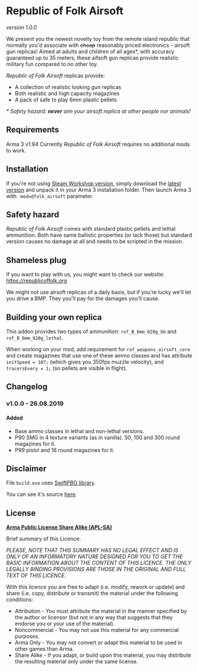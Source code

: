 Republic of Folk Airsoft
===============================================================================
*version 1.0.0*

We present you the newest novelty toy from the remote island republic that normally you'd associate with ~~cheap~~ reasonably priced electronics - airsoft gun replicas! Aimed at adults and children of all ages*, with accuracy guaranteed up to 35 meters, these aifsoft gun replicas provide realistic military fun compared to no other toy.

*Republic of Folk Airsoft* replicas provide:

* A collection of realistic looking gun replicas
* Both realistic and high capacity magazines
* A pack of safe to play 6mm plastic pellets 

_* Safety hazard: __never__ aim your airsoft replica at other people nor animals!_


## Requirements

Arma 3 v1.94
Currently *Republic of Folk Airsoft* requires no additional mods to work.


## Installation

If you're not using [Steam Workshop version](https://steamcommunity.com/sharedfiles/filedetails/?id=1846060911), simply download the [latest version](https://github.com/republic-of-folk/folk-airsoft/releases) and unpack it in your Arma 3 installation folder. Then launch Arma 3 with `-mod=@folk_airsoft` parameter.


## Safety hazard

*Republic of Folk Airsoft* comes with standard plastic pellets and lethal ammunition. Both have same ballistic properties (or lack those) but standard version causes no damage at all and needs to be scripted in the mission.


## Shameless plug

If you want to play with us, you might want to check our website: https://republicoffolk.org

We might not use airsoft replicas of a daily basis, but if you're lucky we'll let you drive a BMP. They you'll pay for the damages you'll cause.


## Building your own replica

This addon provides two types of ammunition: `rof_B_6mm_020g_bb` and `rof_B_6mm_020g_lethal`.

When working on your mod, add requirement for `rof_weapons_airsoft_core` and create magazines that use one of these ammo classes and has attribute `initSpeed = 107;` (which gives you 350fps muzzle velocity), and `tracersEvery = 1;` (so pellets are visible in flight).


## Changelog

### v1.0.0 - 26.08.2019

#### Added

* Base ammo classes in lethal and non-lethal versions.
* P90 SMG in 4 texture variants (as in vanilla). 50, 100 and 300 round magazines for it.
* P99 pistol and 16 round magazines for it.





## Disclaimer

File `build.exe` uses [SwiftPBO library](https://github.com/headswe/SwiftPbo). 

You can see it's source [here](https://github.com/republic-of-folk/rof_addons_build).


## License

**[Arma Public License Share Alike (APL-SA)](https://www.bohemia.net/community/licenses/arma-public-license-share-alike)**

Brief summary of this Licence:

*PLEASE, NOTE THAT THIS SUMMARY HAS NO LEGAL EFFECT AND IS ONLY OF AN INFORMATORY NATURE DESIGNED FOR YOU TO GET THE BASIC INFORMATION ABOUT THE CONTENT OF THIS LICENCE. THE ONLY LEGALLY BINDING PROVISIONS ARE THOSE IN THE ORIGINAL AND FULL TEXT OF THIS LICENCE.*

With this licence you are free to adapt (i.e. modify, rework or update) and share (i.e. copy, distribute or transmit) the material under the following conditions:

* Attribution - You must attribute the material in the manner specified by the author or licensor (but not in any way that suggests that they endorse you or your use of the material).
* Noncommercial - You may not use this material for any commercial purposes.
* Arma Only - You may not convert or adapt this material to be used in other games than Arma.
* Share Alike - If you adapt, or build upon this material, you may distribute the resulting material only under the same license.
